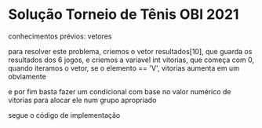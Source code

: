 # Solução Torneio de Tênis OBI 2021

conhecimentos prévios: vetores

para resolver este problema, criemos o vetor resultados[10], que guarda os resultados dos 6 jogos, e criemos a variavel int vitorias, que começa com 0, quando iteramos o vetor, se o elemento == 'V', vitorias aumenta em um obviamente

e por fim basta fazer um condicional com base no valor numérico de vitorias para alocar ele num grupo apropriado

segue o código de implementação
